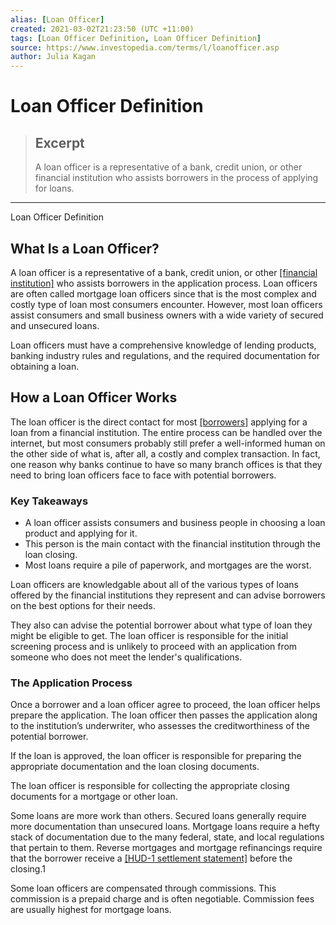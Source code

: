 ```yaml
---
alias: [Loan Officer]
created: 2021-03-02T21:23:50 (UTC +11:00)
tags: [Loan Officer Definition, Loan Officer Definition]
source: https://www.investopedia.com/terms/l/loanofficer.asp
author: Julia Kagan
---
```


# Loan Officer Definition

> ## Excerpt
> A loan officer is a representative of a bank, credit union, or other financial institution who assists borrowers in the process of applying for loans.

---

Loan Officer Definition
## What Is a Loan Officer?

A loan officer is a representative of a bank, credit union, or other [[financial institution]](https://www.investopedia.com/articles/financial-theory/09/risk-free-rate-return.asp) who assists borrowers in the application process. Loan officers are often called mortgage loan officers since that is the most complex and costly type of loan most consumers encounter. However, most loan officers assist consumers and small business owners with a wide variety of secured and unsecured loans.

Loan officers must have a comprehensive knowledge of lending products, banking industry rules and regulations, and the required documentation for obtaining a loan.

## How a Loan Officer Works

The loan officer is the direct contact for most [[borrowers]](https://www.investopedia.com/articles/basics/07/financing-options.asp) applying for a loan from a financial institution. The entire process can be handled over the internet, but most consumers probably still prefer a well-informed human on the other side of what is, after all, a costly and complex transaction. In fact, one reason why banks continue to have so many branch offices is that they need to bring loan officers face to face with potential borrowers.

### Key Takeaways

-   A loan officer assists consumers and business people in choosing a loan product and applying for it.
-   This person is the main contact with the financial institution through the loan closing.
-   Most loans require a pile of paperwork, and mortgages are the worst.

Loan officers are knowledgable about all of the various types of loans offered by the financial institutions they represent and can advise borrowers on the best options for their needs.

They also can advise the potential borrower about what type of loan they might be eligible to get. The loan officer is responsible for the initial screening process and is unlikely to proceed with an application from someone who does not meet the lender's qualifications.

### The Application Process

Once a borrower and a loan officer agree to proceed, the loan officer helps prepare the application. The loan officer then passes the application along to the institution’s underwriter, who assesses the creditworthiness of the potential borrower.

If the loan is approved, the loan officer is responsible for preparing the appropriate documentation and the loan closing documents.

The loan officer is responsible for collecting the appropriate closing documents for a mortgage or other loan.

Some loans are more work than others. Secured loans generally require more documentation than unsecured loans. Mortgage loans require a hefty stack of documentation due to the many federal, state, and local regulations that pertain to them. Reverse mortgages and mortgage refinancings require that the borrower receive a [[HUD-1 settlement statement]](https://www.investopedia.com/terms/h/hud-1.asp) before the closing.1

Some loan officers are compensated through commissions. This commission is a prepaid charge and is often negotiable. Commission fees are usually highest for mortgage loans.
